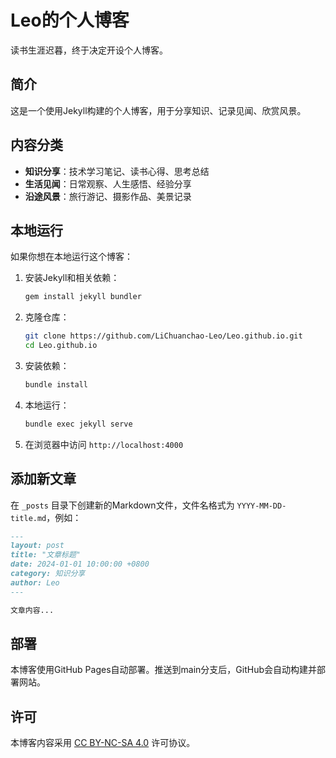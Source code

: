 # Leo的个人博客

读书生涯迟暮，终于决定开设个人博客。

## 简介

这是一个使用Jekyll构建的个人博客，用于分享知识、记录见闻、欣赏风景。

## 内容分类

- **知识分享**：技术学习笔记、读书心得、思考总结
- **生活见闻**：日常观察、人生感悟、经验分享
- **沿途风景**：旅行游记、摄影作品、美景记录

## 本地运行

如果你想在本地运行这个博客：

1. 安装Jekyll和相关依赖：
   ```bash
   gem install jekyll bundler
   ```

2. 克隆仓库：
   ```bash
   git clone https://github.com/LiChuanchao-Leo/Leo.github.io.git
   cd Leo.github.io
   ```

3. 安装依赖：
   ```bash
   bundle install
   ```

4. 本地运行：
   ```bash
   bundle exec jekyll serve
   ```

5. 在浏览器中访问 `http://localhost:4000`

## 添加新文章

在 `_posts` 目录下创建新的Markdown文件，文件名格式为 `YYYY-MM-DD-title.md`，例如：

```markdown
---
layout: post
title: "文章标题"
date: 2024-01-01 10:00:00 +0800
category: 知识分享
author: Leo
---

文章内容...
```

## 部署

本博客使用GitHub Pages自动部署。推送到main分支后，GitHub会自动构建并部署网站。

## 许可

本博客内容采用 [CC BY-NC-SA 4.0](https://creativecommons.org/licenses/by-nc-sa/4.0/) 许可协议。

